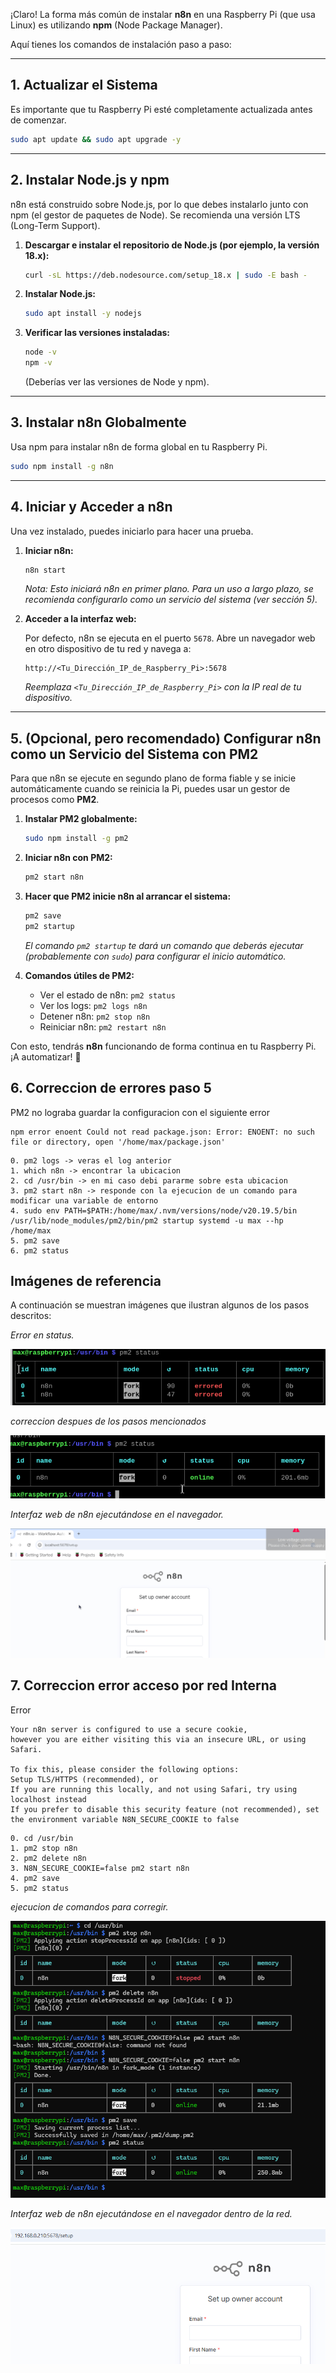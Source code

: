 ¡Claro\! La forma más común de instalar **n8n** en una Raspberry Pi (que usa Linux) es utilizando **npm** (Node Package Manager).

Aquí tienes los comandos de instalación paso a paso:

-----

## 1\. Actualizar el Sistema

Es importante que tu Raspberry Pi esté completamente actualizada antes de comenzar.

```bash
sudo apt update && sudo apt upgrade -y
```

-----

## 2\. Instalar Node.js y npm

n8n está construido sobre Node.js, por lo que debes instalarlo junto con npm (el gestor de paquetes de Node). Se recomienda una versión LTS (Long-Term Support).

1.  **Descargar e instalar el repositorio de Node.js (por ejemplo, la versión 18.x):**

    ```bash
    curl -sL https://deb.nodesource.com/setup_18.x | sudo -E bash -
    ```

2.  **Instalar Node.js:**

    ```bash
    sudo apt install -y nodejs
    ```

3.  **Verificar las versiones instaladas:**

    ```bash
    node -v
    npm -v
    ```

    (Deberías ver las versiones de Node y npm).

-----

## 3\. Instalar n8n Globalmente

Usa npm para instalar n8n de forma global en tu Raspberry Pi.

```bash
sudo npm install -g n8n
```

-----

## 4\. Iniciar y Acceder a n8n

Una vez instalado, puedes iniciarlo para hacer una prueba.

1.  **Iniciar n8n:**

    ```bash
    n8n start
    ```

    *Nota: Esto iniciará n8n en primer plano. Para un uso a largo plazo, se recomienda configurarlo como un servicio del sistema (ver sección 5).*

2.  **Acceder a la interfaz web:**

    Por defecto, n8n se ejecuta en el puerto `5678`. Abre un navegador web en otro dispositivo de tu red y navega a:

    ```
    http://<Tu_Dirección_IP_de_Raspberry_Pi>:5678
    ```

    *Reemplaza `<Tu_Dirección_IP_de_Raspberry_Pi>` con la IP real de tu dispositivo.*

-----

## 5\. (Opcional, pero recomendado) Configurar n8n como un Servicio del Sistema con PM2

Para que n8n se ejecute en segundo plano de forma fiable y se inicie automáticamente cuando se reinicia la Pi, puedes usar un gestor de procesos como **PM2**.

1.  **Instalar PM2 globalmente:**

    ```bash
    sudo npm install -g pm2
    ```

2.  **Iniciar n8n con PM2:**

    ```bash
    pm2 start n8n
    ```

3.  **Hacer que PM2 inicie n8n al arrancar el sistema:**

    ```bash
    pm2 save
    pm2 startup
    ```

    *El comando `pm2 startup` te dará un comando que deberás ejecutar (probablemente con `sudo`) para configurar el inicio automático.*

4.  **Comandos útiles de PM2:**

      * Ver el estado de n8n: `pm2 status`
      * Ver los logs: `pm2 logs n8n`
      * Detener n8n: `pm2 stop n8n`
      * Reiniciar n8n: `pm2 restart n8n`

Con esto, tendrás **n8n** funcionando de forma continua en tu Raspberry Pi. ¡A automatizar\! 🚀

## 6\. Correccion de errores paso 5

PM2 no lograba guardar la configuracion con el siguiente error

```
npm error enoent Could not read package.json: Error: ENOENT: no such file or directory, open '/home/max/package.json'
```

```
0. pm2 logs -> veras el log anterior
1. which n8n -> encontrar la ubicacion
2. cd /usr/bin -> en mi caso debi pararme sobre esta ubicacion
3. pm2 start n8n -> responde con la ejecucion de un comando para modificar una variable de entorno
4. sudo env PATH=$PATH:/home/max/.nvm/versions/node/v20.19.5/bin /usr/lib/node_modules/pm2/bin/pm2 startup systemd -u max --hp /home/max
5. pm2 save
6. pm2 status
```

## Imágenes de referencia

A continuación se muestran imágenes que ilustran algunos de los pasos descritos:

*Error en status.*

![Error en el status](imagenes/001_pm2_error.png)

*correccion despues de los pasos mencionados*

![n8n / pm2 ok](imagenes/002_pm2_ok.png)

*Interfaz web de n8n ejecutándose en el navegador.*

![n8n en ejecución](imagenes/003_n8n_browser.png)


## 7\. Correccion error acceso por red Interna

Error
```
Your n8n server is configured to use a secure cookie,
however you are either visiting this via an insecure URL, or using Safari.

To fix this, please consider the following options:
Setup TLS/HTTPS (recommended), or
If you are running this locally, and not using Safari, try using localhost instead
If you prefer to disable this security feature (not recommended), set the environment variable N8N_SECURE_COOKIE to false

```

```
0. cd /usr/bin
1. pm2 stop n8n
2. pm2 delete n8n
3. N8N_SECURE_COOKIE=false pm2 start n8n
4. pm2 save
5. pm2 status

```

*ejecucion de comandos para corregir.*

![correccion cert](imagenes/004_n8n_cert_issue.png)

*Interfaz web de n8n ejecutándose en el navegador dentro de la red.*

![correccion cert](imagenes/005_n8n_cert_ok.png)